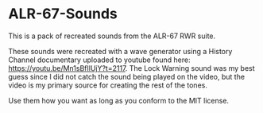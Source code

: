 # ALR-67-Sounds
This is a pack of recreated sounds from the ALR-67 RWR suite.

These sounds were recreated with a wave generator using a History Channel documentary uploaded to youtube found here: https://youtu.be/Mn1sBfIlUjY?t=2117.
The Lock Warning sound was my best guess since I did not catch the sound being played on the video, but the video is my primary source for creating the rest of the tones.

Use them how you want as long as you conform to the MIT license.
